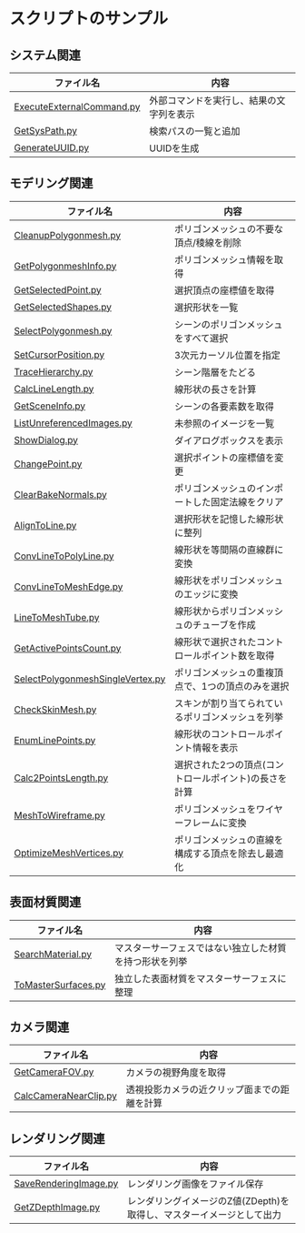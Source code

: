 # スクリプトのサンプル

## システム関連

|ファイル名|内容|
|--|--|
|[ExecuteExternalCommand.py](./ExecuteExternalCommand.py)|外部コマンドを実行し、結果の文字列を表示|
|[GetSysPath.py](./GetSysPath.py)|検索パスの一覧と追加|
|[GenerateUUID.py](./GenerateUUID.py)|UUIDを生成|

## モデリング関連

|ファイル名|内容|
|--|--|
|[CleanupPolygonmesh.py](./CleanupPolygonmesh.py)|ポリゴンメッシュの不要な頂点/稜線を削除|
|[GetPolygonmeshInfo.py](./GetPolygonmeshInfo.py)|ポリゴンメッシュ情報を取得|
|[GetSelectedPoint.py](./GetSelectedPoint.py)|選択頂点の座標値を取得|
|[GetSelectedShapes.py](./GetSelectedShapes.py)|選択形状を一覧|
|[SelectPolygonmesh.py](./SelectPolygonmesh.py)|シーンのポリゴンメッシュをすべて選択|
|[SetCursorPosition.py](./SetCursorPosition.py)|3次元カーソル位置を指定|
|[TraceHierarchy.py](./TraceHierarchy.py)|シーン階層をたどる|
|[CalcLineLength.py](./CalcLineLength.py)|線形状の長さを計算|
|[GetSceneInfo.py](./GetSceneInfo.py)|シーンの各要素数を取得|
|[ListUnreferencedImages.py](./ListUnreferencedImages.py)|未参照のイメージを一覧|
|[ShowDialog.py](./ShowDialog.py)|ダイアログボックスを表示|
|[ChangePoint.py](./ChangePoint.py)|選択ポイントの座標値を変更|
|[ClearBakeNormals.py](./ClearBakeNormals.py)|ポリゴンメッシュのインポートした固定法線をクリア|
|[AlignToLine.py](./AlignToLine.py)|選択形状を記憶した線形状に整列|
|[ConvLineToPolyLine.py](./ConvLineToPolyLine.py)|線形状を等間隔の直線群に変換|
|[ConvLineToMeshEdge.py](./ConvLineToMeshEdge.py)|線形状をポリゴンメッシュのエッジに変換|
|[LineToMeshTube.py](./LineToMeshTube.py)|線形状からポリゴンメッシュのチューブを作成|
|[GetActivePointsCount.py](./GetActivePointsCount.py)|線形状で選択されたコントロールポイント数を取得|
|[SelectPolygonmeshSingleVertex.py](./SelectPolygonmeshSingleVertex.py)|ポリゴンメッシュの重複頂点で、1つの頂点のみを選択|
|[CheckSkinMesh.py](./CheckSkinMesh.py)|スキンが割り当てられているポリゴンメッシュを列挙|
|[EnumLinePoints.py](./EnumLinePoints.py)|線形状のコントロールポイント情報を表示|
|[Calc2PointsLength.py](./Calc2PointsLength.py)|選択された2つの頂点(コントロールポイント)の長さを計算|
|[MeshToWireframe.py](./MeshToWireframe.py)|ポリゴンメッシュをワイヤーフレームに変換|
|[OptimizeMeshVertices.py](./OptimizeMeshVertices.py)|ポリゴンメッシュの直線を構成する頂点を除去し最適化|

## 表面材質関連

|ファイル名|内容|
|--|--|
|[SearchMaterial.py](./SearchMaterial.py)|マスターサーフェスではない独立した材質を持つ形状を列挙|
|[ToMasterSurfaces.py](./ToMasterSurfaces.py)|独立した表面材質をマスターサーフェスに整理|

## カメラ関連

|ファイル名|内容|
|--|--|
|[GetCameraFOV.py](./GetCameraFOV.py)|カメラの視野角度を取得|
|[CalcCameraNearClip.py](./CalcCameraNearClip.py)|透視投影カメラの近クリップ面までの距離を計算|


## レンダリング関連

|ファイル名|内容|
|--|--|
|[SaveRenderingImage.py](./SaveRenderingImage.py)|レンダリング画像をファイル保存|
|[GetZDepthImage.py](./GetZDepthImage.py)|レンダリングイメージのZ値(ZDepth)を取得し、マスターイメージとして出力|
